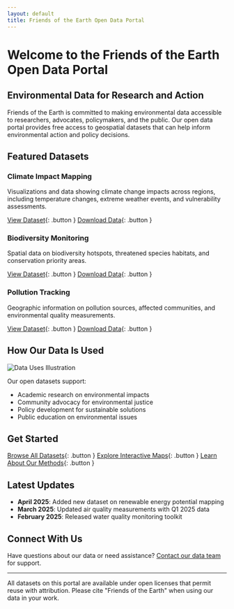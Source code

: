 ```yaml
---
layout: default
title: Friends of the Earth Open Data Portal
---
```


# Welcome to the Friends of the Earth Open Data Portal

## Environmental Data for Research and Action

Friends of the Earth is committed to making environmental data accessible to researchers, advocates, policymakers, and the public. Our open data portal provides free access to geospatial datasets that can help inform environmental action and policy decisions.

## Featured Datasets

### Climate Impact Mapping
Visualizations and data showing climate change impacts across regions, including temperature changes, extreme weather events, and vulnerability assessments.  

[View Dataset](#){: .button }  [Download Data](#){: .button }

### Biodiversity Monitoring
Spatial data on biodiversity hotspots, threatened species habitats, and conservation priority areas.  

[View Dataset](#){: .button }  [Download Data](#){: .button }

### Pollution Tracking
Geographic information on pollution sources, affected communities, and environmental quality measurements.  

[View Dataset](#){: .button }  [Download Data](#){: .button }

## How Our Data Is Used

![Data Uses Illustration](/assets/images/data-uses-placeholder.jpg)

Our open datasets support:
- Academic research on environmental impacts
- Community advocacy for environmental justice
- Policy development for sustainable solutions
- Public education on environmental issues

## Get Started

[Browse All Datasets](/datasets){: .button }  [Explore Interactive Maps](/maps){: .button }  [Learn About Our Methods](/about){: .button }

## Latest Updates

- **April 2025**: Added new dataset on renewable energy potential mapping
- **March 2025**: Updated air quality measurements with Q1 2025 data
- **February 2025**: Released water quality monitoring toolkit

## Connect With Us

Have questions about our data or need assistance? [Contact our data team](mailto:data@foe.co.uk) for support.

---

<div class="footer-note">
All datasets on this portal are available under open licenses that permit reuse with attribution. Please cite "Friends of the Earth" when using our data in your work.
</div>
